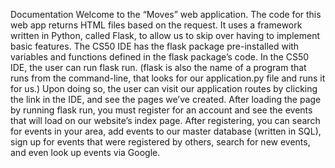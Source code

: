 Documentation
Welcome to the “Moves” web application. The code for this web app returns HTML files based on the request. It uses a framework written in Python, called Flask, to allow us to skip over having to implement basic features. The CS50 IDE has the flask package pre-installed with variables and functions defined in the flask package’s code. In the CS50 IDE, the user can run flask run. (flask is also the name of a program that runs from the command-line, that looks for our application.py file and runs it for us.) Upon doing so, the user can visit our application routes by clicking the link in the IDE, and see the pages we’ve created.
After loading the page by running flask run, you must register for an account and see the events that will load on our website’s index page. After registering, you can search for events in your area, add events to our master database (written in SQL), sign up for events that were registered by others, search for new events, and even look up events via Google.